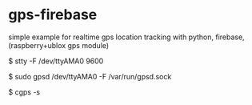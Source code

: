 # gps-firebase
simple example for realtime gps location tracking with python, firebase, (raspberry+ublox gps module)

$ stty -F /dev/ttyAMA0 9600

$ sudo gpsd /dev/ttyAMA0 -F /var/run/gpsd.sock

$  cgps -s
